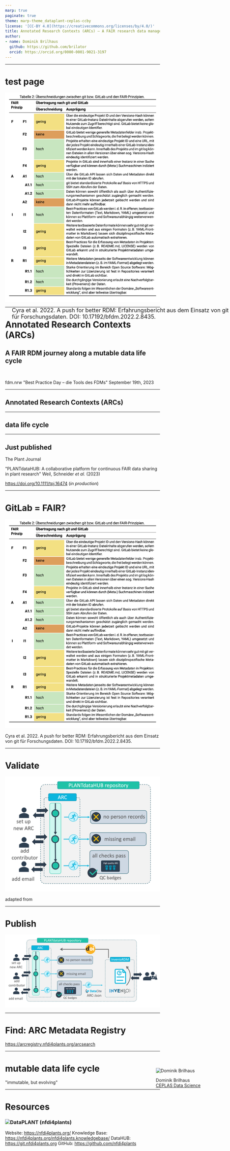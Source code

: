 ```yaml
---
marp: true
paginate: true
theme: marp-theme_dataplant-ceplas-ccby
license: '[CC-BY 4.0](https://creativecommons.org/licenses/by/4.0/)'
title: Annotated Research Contexts (ARCs) – A FAIR research data management journey along a mutable data life cycle
author:
- name: Dominik Brilhaus
  github: https://github.com/brilator
  orcid: https://orcid.org/0000-0001-9021-3197
---
```


<style>

figcaption {
  font-size:12px;
  font-style: italic;
  /*margin-bottom: 30px;*/
}

#footer-ref {
  position: fixed;
  /* bottom: 2%; */
  left: 250px;
  font-size: 18px;
}

</style>


---

# test page

![bg right w:400](./images/cyra_et_al-2022-GitLab-FAIR.png)

<footer>
    <div id="footer-ref">
    Cyra et al. 2022. A push for better RDM: Erfahrungsbericht aus dem Einsatz von git für Forschungsdaten. DOI: 10.17192/bfdm.2022.2.8435.
    </div>
</footer>




---


# Annotated Research Contexts (ARCs)

## A FAIR RDM journey along a mutable data life cycle

<style scoped>section {background: none; background-color: white}</style>
<!-- _paginate: false -->

<br>

fdm.nrw
"Best Practice Day &ndash; die Tools des FDMs"
September 19th, 2023

<div style="position: fixed; bottom: 10%; right: 10%;">
  <div class="profile-picture">
    <img src="https://www.ceplas.eu/fileadmin/_processed_/d/c/csm_Brilhaus_Dominik_4fd48a61a2.jpeg" alt="Dominik Brilhaus">
  </div>

  <div>

  Dominik Brilhaus <br> [CEPLAS Data Science](https://www.ceplas.eu/en/research/data-science-and-data-management/)

  </div>

</div>

---

## Annotated Research Contexts (ARCs)

---

## data life cycle

---

## Just published

The Plant Journal

"PLANTdataHUB: A collaborative platform for continuous FAIR data sharing in plant research"
Weil, Schneider *et al.* (2023)

<https://doi.org/10.1111/tpj.16474> (*in production*)

---

# GitLab = FAIR?

![bg right:40% w:400](./images/cyra_et_al-2022-GitLab-FAIR.png)


Cyra et al. 2022. A push for better RDM: Erfahrungsbericht aus dem Einsatz von git für Forschungsdaten. DOI: 10.17192/bfdm.2022.2.8435.

---

# Validate

![h:400](images/Figures-DataHUB-Fig6a.png)

adapted from

---

# Publish

![h:400](./images/Figures-DataHUB-Fig6.png)

---

# Find: ARC Metadata Registry

https://arcregistry.nfdi4plants.org/arcsearch


---

# **mutable** data life cycle

"immutable, but evolving"

---

# Resources

### <img align="left" height=35px src='https://raw.githubusercontent.com/nfdi4plants/Branding/7e7d442aafeaa767b9c14a63a16e459dadcbdaaf/logos/DataPLANT/DataPLANT_logo_minimal_rounded_bg_darkblue.svg'/> DataPLANT (nfdi4plants)

Website: <a href="https://nfdi4plants.org/" target="_blank">https://nfdi4plants.org/</a>
Knowledge Base: <a href="https://nfdi4plants.org/nfdi4plants.knowledgebase/" target="_blank">https://nfdi4plants.org/nfdi4plants.knowledgebase/</a>
DataHUB: <a href="https://git.nfdi4plants.org" target="_blank">https://git.nfdi4plants.org</a>
GitHub: <a href="https://github.com/nfdi4plants" target="_blank">https://github.com/nfdi4plants</a>

